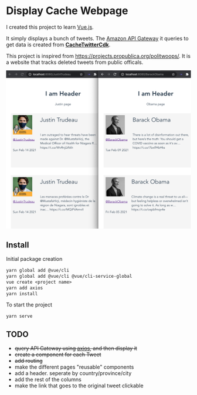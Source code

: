 # Display Cache Webpage

I created this project to learn [Vue.js](https://vuejs.org/).

It simply displays a bunch of tweets. The [Amazon API Gateway](https://aws.amazon.com/api-gateway/)
it queries to get data is created from **[CacheTwitterCdk](https://github.com/alexhnguyen/CacheTwitterCdk)**.

This project is inspired from https://projects.propublica.org/politwoops/. It is
a website that tracks deleted tweets from public officals.

![sample](images/2021-02-13.png)

## Install

Initial package creation

```
yarn global add @vue/cli
yarn global add @vue/cli @vue/cli-service-global
vue create <project name>
yarn add axios
yarn install
```

To start the project

```
yarn serve
```

## TODO

- ~~query API Gateway using [axios](https://www.npmjs.com/package/axios), and then display it~~
- ~~create a component for each Tweet~~
- ~~add routing~~
- make the different pages "reusable" components
- add a header. seperate by country/province/city
- add the rest of the columns
- make the link that goes to the original tweet clickable
